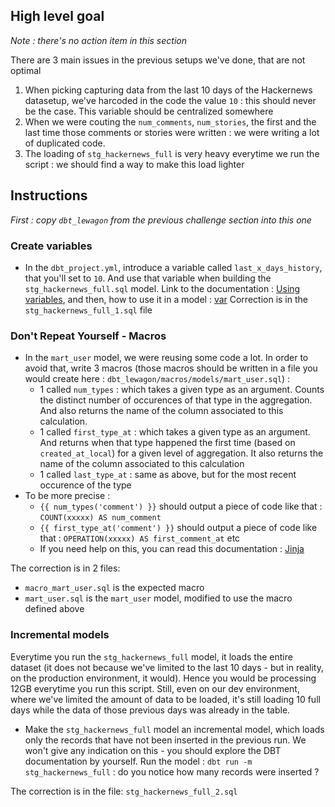## High level goal

_Note : there's no action item in this section_

There are 3 main issues in the previous setups we've done, that are not optimal
1. When picking capturing data from the last 10 days of the Hackernews datasetup, we've harcoded in the code the value `10` : this should never be the case. This variable should be centralized somewhere
2. When we were couting the `num_comments`, `num_stories`, the first and the last time those comments or stories were written : we were writing a lot of duplicated code.
3. The loading of `stg_hackernews_full` is very heavy everytime we run the script : we should find a way to make this load lighter

## Instructions

_First : copy `dbt_lewagon` from the previous challenge section into this one_

### Create variables

- In the `dbt_project.yml`, introduce a variable called `last_x_days_history`, that you'll set to `10`. And use that variable when building the `stg_hackernews_full.sql` model. Link to the documentation : [Using variables](https://docs.getdbt.com/docs/building-a-dbt-project/building-models/using-variables), and then, how to use it in a model : [var](https://docs.getdbt.com/reference/dbt-jinja-functions/var)
  Correction is in the `stg_hackernews_full_1.sql` file


### Don't Repeat Yourself - Macros

- In the `mart_user` model, we were reusing some code a lot. In order to avoid that, write 3 macros (those macros should be written in a file you would create here : `dbt_lewagon/macros/models/mart_user.sql`) :
  - 1 called `num_types` : which takes a given type as an argument. Counts the distinct number of occurences of that type in the aggregation. And also returns the name of the column associated to this calculation.
  - 1 called `first_type_at` : which takes a given type as an argument. And returns when that type happened the first time (based on `created_at_local`) for a given level of aggregation. It also returns the name of the column associated to this calculation
  - 1 called `last_type_at` : same as above, but for the most recent occurence of the type
- To be more precise :
  - `{{ num_types('comment') }}` should output a piece of code like that : `COUNT(xxxxx) AS num_comment`
  - `{{ first_type_at('comment') }}` should output a piece of code like that : `OPERATION(xxxxx) AS first_comment_at` etc
  - If you need help on this, you can read this documentation : [Jinja](https://docs.getdbt.com/docs/building-a-dbt-project/jinja-macros)

The correction is in 2 files:
- `macro_mart_user.sql` is the expected macro
- `mart_user.sql` is the `mart_user` model, modified to use the macro defined above


### Incremental models

Everytime you run the `stg_hackernews_full` model, it loads the entire dataset (it does not because we've limited to the last 10 days - but in reality, on the production environment, it would). Hence you would be processing 12GB everytime you run this script. Still, even on our dev environment, where we've limited the amount of data to be loaded, it's still loading 10 full days while the data of those previous days was already in the table.
- Make the `stg_hackernews_full` model an incremental model, which loads only the records that have not been inserted in the previous run. We won't give any indication on this - you should explore the DBT documentation by yourself. Run the model : `dbt run -m stg_hackernews_full` : do you notice how many records were inserted ?

The correction is in the file: `stg_hackernews_full_2.sql`
